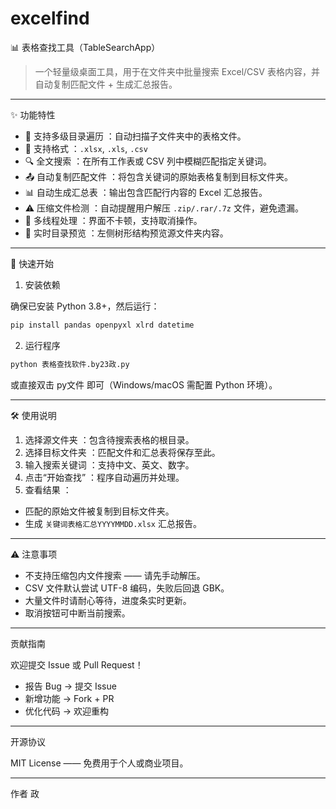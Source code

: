  # excelfind
  📊 表格查找工具（TableSearchApp）

> 一个轻量级桌面工具，用于在文件夹中批量搜索 Excel/CSV 表格内容，并自动复制匹配文件 + 生成汇总报告。

---

✨ 功能特性

- 📁  支持多级目录遍历 ：自动扫描子文件夹中的表格文件。
- 📄  支持格式 ：`.xlsx`, `.xls`, `.csv`
- 🔍  全文搜索 ：在所有工作表或 CSV 列中模糊匹配指定关键词。
- 📤  自动复制匹配文件 ：将包含关键词的原始表格复制到目标文件夹。
- 📊  自动生成汇总表 ：输出包含匹配行内容的 Excel 汇总报告。
- ⚠️  压缩文件检测 ：自动提醒用户解压 `.zip/.rar/.7z` 文件，避免遗漏。
- 🧵  多线程处理 ：界面不卡顿，支持取消操作。
- 🌳  实时目录预览 ：左侧树形结构预览源文件夹内容。

---

🚀 快速开始

 1. 安装依赖

确保已安装 Python 3.8+，然后运行：

```bash
pip install pandas openpyxl xlrd datetime
```

 2. 运行程序

```bash
python 表格查找软件.by23政.py
```

或直接双击 py文件 即可（Windows/macOS 需配置 Python 环境）。

---

🛠️ 使用说明

1.  选择源文件夹 ：包含待搜索表格的根目录。
2.  选择目标文件夹 ：匹配文件和汇总表将保存至此。
3.  输入搜索关键词 ：支持中文、英文、数字。
4.  点击“开始查找” ：程序自动遍历并处理。
5.  查看结果 ：
   - 匹配的原始文件被复制到目标文件夹。
   - 生成 `关键词表格汇总YYYYMMDD.xlsx` 汇总报告。

---

⚠️ 注意事项

- 不支持压缩包内文件搜索 —— 请先手动解压。
- CSV 文件默认尝试 UTF-8 编码，失败后回退 GBK。
- 大量文件时请耐心等待，进度条实时更新。
- 取消按钮可中断当前搜索。

---

贡献指南

欢迎提交 Issue 或 Pull Request！

- 报告 Bug → 提交 Issue
- 新增功能 → Fork + PR
- 优化代码 → 欢迎重构

---

开源协议

MIT License —— 免费用于个人或商业项目。

---
作者
政
